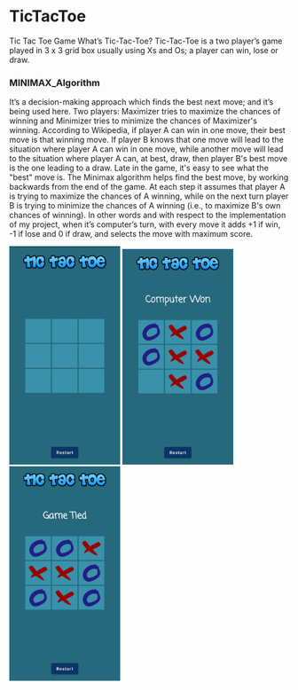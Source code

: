 # TicTacToe
Tic Tac Toe Game
What’s Tic-Tac-Toe?
Tic-Tac-Toe is a two player’s game played in 3 x 3 grid box usually using Xs and Os; a player
can win, lose or draw.

### MINIMAX_Algorithm
It’s a decision-making approach which finds the best next move; and it’s being used here.
Two players: Maximizer tries to maximize the chances of winning and Minimizer tries to
minimize the chances of Maximizer's winning.
According to Wikipedia, if player A can win in one move, their best move is that winning move.
If player B knows that one move will lead to the situation where player A can win in one move,
while another move will lead to the situation where player A can, at best, draw, then player B's
best move is the one leading to a draw. Late in the game, it's easy to see what the "best" move is.
The Minimax algorithm helps find the best move, by working backwards from the end of the
game. At each step it assumes that player A is trying to maximize the chances of A winning,
while on the next turn player B is trying to minimize the chances of A winning (i.e., to maximize
B's own chances of winning).
In other words and with respect to the implementation of my project, when it’s computer’s
turn, with every move it adds +1 if win, -1 if lose and 0 if draw, and selects the move with
maximum score.

<img src = "blank.png" width = 200> 
<img src = "win.png" width = 200>  
<img src = "draw.png" width = 200>


